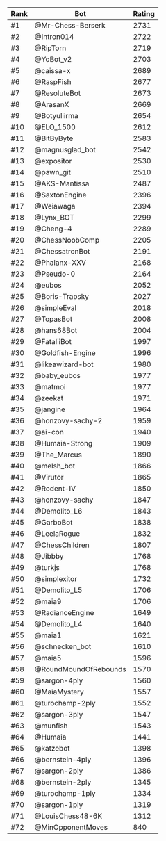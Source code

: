 Rank|Bot|Rating
---|---|---
#1|@Mr-Chess-Berserk|2731
#2|@Intron014|2722
#3|@RipTorn|2719
#4|@YoBot_v2|2703
#5|@caissa-x|2689
#6|@RaspFish|2677
#7|@ResoluteBot|2673
#8|@ArasanX|2669
#9|@Botyuliirma|2654
#10|@ELO_1500|2612
#11|@BitByByte|2583
#12|@magnusglad_bot|2542
#13|@expositor|2530
#14|@pawn_git|2510
#15|@AKS-Mantissa|2487
#16|@SaxtonEngine|2396
#17|@Weiawaga|2394
#18|@Lynx_BOT|2299
#19|@Cheng-4|2289
#20|@ChessNoobComp|2205
#21|@ChessatronBot|2191
#22|@Phalanx-XXV|2168
#23|@Pseudo-0|2164
#24|@eubos|2052
#25|@Boris-Trapsky|2027
#26|@simpleEval|2018
#27|@TopasBot|2008
#28|@hans68Bot|2004
#29|@FataliiBot|1997
#30|@Goldfish-Engine|1996
#31|@likeawizard-bot|1980
#32|@baby_eubos|1977
#33|@matmoi|1977
#34|@zeekat|1971
#35|@jangine|1964
#36|@honzovy-sachy-2|1959
#37|@ai-con|1940
#38|@Humaia-Strong|1909
#39|@The_Marcus|1890
#40|@melsh_bot|1866
#41|@Virutor|1865
#42|@Rodent-IV|1850
#43|@honzovy-sachy|1847
#44|@Demolito_L6|1843
#45|@GarboBot|1838
#46|@LeelaRogue|1832
#47|@ChessChildren|1807
#48|@Jibbby|1768
#49|@turkjs|1768
#50|@simplexitor|1732
#51|@Demolito_L5|1706
#52|@maia9|1706
#53|@RadianceEngine|1649
#54|@Demolito_L4|1640
#55|@maia1|1621
#56|@schnecken_bot|1610
#57|@maia5|1596
#58|@RoundMoundOfRebounds|1570
#59|@sargon-4ply|1560
#60|@MaiaMystery|1557
#61|@turochamp-2ply|1552
#62|@sargon-3ply|1547
#63|@munfish|1543
#64|@Humaia|1441
#65|@katzebot|1398
#66|@bernstein-4ply|1396
#67|@sargon-2ply|1386
#68|@bernstein-2ply|1345
#69|@turochamp-1ply|1334
#70|@sargon-1ply|1319
#71|@LouisChess48-6K|1312
#72|@MinOpponentMoves|840
